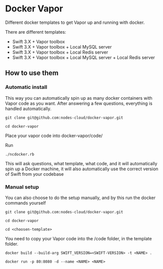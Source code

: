 # Docker Vapor
Different docker templates to get Vapor up and running with docker.

There are different templates:
- Swift 3.X + Vapor toolbox
- Swift 3.X + Vapor toolbox + Local MySQL server
- Swift 3.X + Vapor toolbox + Local Redis server
- Swift 3.X + Vapor toolbox + Local MySQL server + Local Redis server

## How to use them

### Automatic install
This way you can automatically spin up as many docker containers with Vapor code as you want. After answering a few questions, everything is handled automatically.

```
git clone git@github.com:nodes-cloud/docker-vapor.git
```

```
cd docker-vapor
```

Place your vapor code into docker-vapor/code/<NAME>

Run
```
./ncdocker.rb
```

This will ask questions, what template, what code, and it will automatically spin up a Docker machine, it will also automatically use the correct version of Swift from your codebase

### Manual setup
You can also choose to do the setup manually, and by this run the docker commands yourself

```
git clone git@github.com:nodes-cloud/docker-vapor.git
```

```
cd docker-vapor

cd <choosen-template>
```

You need to copy your Vapor code into the /code folder, in the template folder.

```
docker build --build-arg SWIFT_VERSION=<SWIFT-VERSION> -t <NAME> .
```

```
docker run -p 80:8080 -d --name <NAME> <NAME>
```
